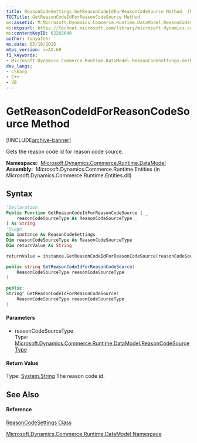 ```yaml
---
title: ReasonCodeSettings.GetReasonCodeIdForReasonCodeSource Method  (Microsoft.Dynamics.Commerce.Runtime.DataModel)
TOCTitle: GetReasonCodeIdForReasonCodeSource Method
ms:assetid: M:Microsoft.Dynamics.Commerce.Runtime.DataModel.ReasonCodeSettings.GetReasonCodeIdForReasonCodeSource(Microsoft.Dynamics.Commerce.Runtime.DataModel.ReasonCodeSourceType)
ms:mtpsurl: https://technet.microsoft.com/library/microsoft.dynamics.commerce.runtime.datamodel.reasoncodesettings.getreasoncodeidforreasoncodesource(v=AX.60)
ms:contentKeyID: 62202640
author: tonyafehr
ms.date: 05/18/2015
mtps_version: v=AX.60
f1_keywords:
- Microsoft.Dynamics.Commerce.Runtime.DataModel.ReasonCodeSettings.GetReasonCodeIdForReasonCodeSource
dev_langs:
- CSharp
- C++
- VB
---
```


# GetReasonCodeIdForReasonCodeSource Method


[!INCLUDE[archive-banner](includes/archive-banner.md)]

Gets the reason code id for reason code source.

**Namespace:**  [Microsoft.Dynamics.Commerce.Runtime.DataModel](microsoft-dynamics-commerce-runtime-datamodel-namespace.md)  
**Assembly:**  Microsoft.Dynamics.Commerce.Runtime.Entities (in Microsoft.Dynamics.Commerce.Runtime.Entities.dll)

## Syntax

``` vb
'Declaration
Public Function GetReasonCodeIdForReasonCodeSource ( _
    reasonCodeSourceType As ReasonCodeSourceType _
) As String
'Usage
Dim instance As ReasonCodeSettings
Dim reasonCodeSourceType As ReasonCodeSourceType
Dim returnValue As String

returnValue = instance.GetReasonCodeIdForReasonCodeSource(reasonCodeSourceType)
```

``` csharp
public string GetReasonCodeIdForReasonCodeSource(
    ReasonCodeSourceType reasonCodeSourceType
)
```

``` c++
public:
String^ GetReasonCodeIdForReasonCodeSource(
    ReasonCodeSourceType reasonCodeSourceType
)
```

#### Parameters

  - reasonCodeSourceType  
    Type: [Microsoft.Dynamics.Commerce.Runtime.DataModel.ReasonCodeSourceType](reasoncodesourcetype-enumeration-microsoft-dynamics-commerce-runtime-datamodel.md)  

#### Return Value

Type: [System.String](https://technet.microsoft.com/library/s1wwdcbf\(v=ax.60\))  
The reason code id.  

## See Also

#### Reference

[ReasonCodeSettings Class](reasoncodesettings-class-microsoft-dynamics-commerce-runtime-datamodel.md)

[Microsoft.Dynamics.Commerce.Runtime.DataModel Namespace](microsoft-dynamics-commerce-runtime-datamodel-namespace.md)

